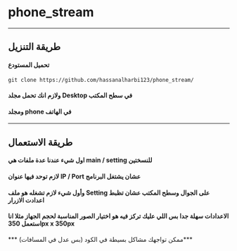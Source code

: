 # phone_stream

<hr>

<h2> طريقة التنزيل </h2>
<h4>تحميل المستودع</h4>

```git clone https://github.com/hassanalharbi123/phone_stream/ ```
<h4>ولازم انك تحمل مجلد Desktop في سطح المكتب</h4>
<h4>ومجلد phone في الهاتف</h4>
 
<hr>

<h2>طريقة الاستعمال </h2>
<h4>اول شيء عندنا عدة ملفات هي main / setting للنسختين</h4>
<h4>لازم توحد فيها عنوان IP / Port عشان يشتغل البرنامج</h4>
<h4>وأول شيء لازم تشغله هو ملف Setting على الجوال وسطح المكتب عشان تظبط اعدادت الازرار</h4>
<h4>الاعدادات سهلة جدا بس اللي عليك تركز فيه هو اختيار الصور المناسبة لحجم الجهاز مثلا انا استعمل 350px x 350px</h4>

*** ممكن تواجهك مشاكل بسيطة في الكود (بس عدل في المسافات)***
